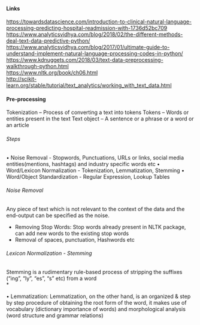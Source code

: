 #### Links
https://towardsdatascience.com/introduction-to-clinical-natural-language-processing-predicting-hospital-readmission-with-1736d52bc709 <br/>
https://www.analyticsvidhya.com/blog/2018/02/the-different-methods-deal-text-data-predictive-python/ <br/>
https://www.analyticsvidhya.com/blog/2017/01/ultimate-guide-to-understand-implement-natural-language-processing-codes-in-python/ <br/>
https://www.kdnuggets.com/2018/03/text-data-preprocessing-walkthrough-python.html <br/>
https://www.nltk.org/book/ch06.html <br/>
http://scikit-learn.org/stable/tutorial/text_analytics/working_with_text_data.html <br/>


#### Pre-processing
Tokenization – Process of converting a text into tokens
Tokens – Words or entities present in the text
Text object – A sentence or a phrase or a word or an article
###### Steps
• Noise Removal - Stopwords, Punctuations, URLs or links, social media entities(mentions, hashtags) and industry specific words etc
• Word/Lexicon Normalization - Tokenization, Lemmatization, Stemming
• Word/Object Standardization - Regular Expression, Lookup Tables
###### Noise Removal
Any piece of text which is not relevant to the context of the data and the end-output can be specified as the noise.
* Removing Stop Words: Stop words already present in NLTK package, can add new words to the existing stop words
* Removal of spaces, punctuation, Hashwords etc
###### Lexicon Normalization - Stemming
Stemming is a rudimentary rule-based process of stripping the suffixes (“ing”, “ly”, “es”, “s” etc) from a word <br/>
* 


• Lemmatization: Lemmatization, on the other hand, is an organized & step by step procedure of obtaining the root form of the word, it makes use of vocabulary (dictionary importance of words) and morphological analysis (word structure and grammar relations) <br/>








